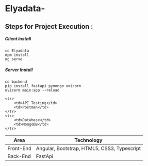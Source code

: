 # Elyadata-
 

## Steps for Project Execution :

##### Client Install
```
cd Elyadata
npm install 
ng serve 
```

##### Server Install
```
cd backend
pip install fastapi pymongo uvicorn 
uvicorn main:app --reload 
```


<table>
<thead>
<tr>
<th>Area</th>
<th>Technology</th>
</tr>
</thead>
<tbody>
	<tr>
		<td>Front-End</td>
		<td>Angular, Bootstrap, HTML5, CSS3, Typescript</td>
	</tr>
	<tr>
		<td>Back-End</td>
		<td>FastApi</td>
	</tr>

	<tr>
		<td>API Testing</td>
		<td>Postman</td>
	</tr>
	<tr>
		<td>Database</td>
		<td>MongoDB</td>
	</tr>

  
</tbody>
</table>
